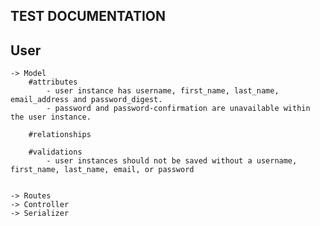 ## TEST DOCUMENTATION

## User
    -> Model
        #attributes
            - user instance has username, first_name, last_name, email_address and password_digest.
            - password and password-confirmation are unavailable within the user instance. 
        
        #relationships

        #validations
            - user instances should not be saved without a username, first_name, last_name, email, or password
            

    -> Routes
    -> Controller
    -> Serializer